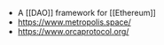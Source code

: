 - A [[DAO]] framework for [[Ethereum]]
- https://www.metropolis.space/
- https://www.orcaprotocol.org/
